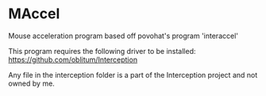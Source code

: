 # MAccel
Mouse acceleration program based off povohat's program 'interaccel'

This program requires the following driver to be installed:
https://github.com/oblitum/Interception

Any file in the interception folder is a part of the Interception project and not owned by me.
